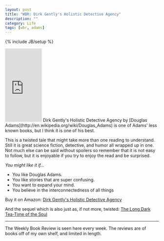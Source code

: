 ```yaml
---
layout: post
title: "WBR: Dirk Gently's Holistic Detective Agency"
description: ""
category: Life
tags: [wbr, adams]
---
```

{% include JB/setup %}

<iframe class="float_right" style="width:120px;height:240px;" marginwidth="0" marginheight="0" scrolling="no" frameborder="0" src="http://ws-na.amazon-adsystem.com/widgets/q?ServiceVersion=20070822&amp;Operation=GetAdHtml&amp;ID=OneJS&amp;OneJS=1&amp;source=ss&amp;ref=ss_til&amp;ad_type=product_link&amp;tracking_id=without-20&amp;marketplace=amazon&amp;region=US&amp;placement=0671746723&amp;asins=0671746723&amp;show_border=true&amp;link_opens_in_new_window=true&amp;MarketPlace=US"></iframe>
Dirk Gently's Holistic Detective Agency by [Douglas Adams](http://en.wikipedia.org/wiki/Douglas_Adams) is one of Adams' less known books, but I think it is one of his best.

This is a twisted tale that might take more than one reading to understand. Still it is great science fiction, detective, and humor all wrapped up in one. Not much else can be said without spoilers so remember that it is not easy to follow, but it is enjoyable if you try to enjoy the read and be surprised.

*You might like it if...*
 * You like Douglas Adams.
 * You like stories that are super confusing.
 * You want to expand your mind.
 * You believe in the interconnectedness of all things

Buy it on Amazon: [Dirk Gently's Holistic Detective Agency](http://www.amazon.com/gp/product/0671746723/ref=as_li_ss_tl?ie=UTF8&tag=without-20&linkCode=as2&camp=1789&creative=390957&creativeASIN=0671746723)

And the sequel which is also just as, if not more, twisted: [The Long Dark Tea-Time of the Soul](http://www.amazon.com/gp/product/0671742515/ref=as_li_ss_tl?ie=UTF8&tag=without-20&linkCode=as2&camp=1789&creative=390957&creativeASIN=0671742515)

---

The Weekly Book Review is seen here every week. The reviews are of books off of my own shelf, and limited in length. 